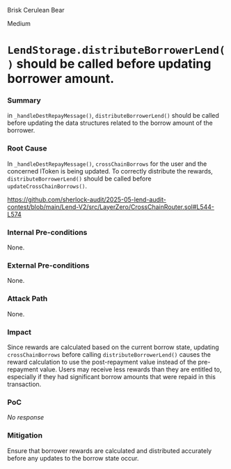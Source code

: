 Brisk Cerulean Bear

Medium

# `LendStorage.distributeBorrowerLend()` should be called before updating borrower amount.

### Summary

in `_handleDestRepayMessage()`, `distributeBorrowerLend()` should be called before updating the data structures related to the borrow amount of the borrower.

### Root Cause

In `_handleDestRepayMessage()`, `crossChainBorrows` for the user and the concerned lToken is being updated. To correctly distribute the rewards, `distributeBorrowerLend()` should be called before `updateCrossChainBorrows()`.

https://github.com/sherlock-audit/2025-05-lend-audit-contest/blob/main/Lend-V2/src/LayerZero/CrossChainRouter.sol#L544-L574

### Internal Pre-conditions

None.

### External Pre-conditions

None.

### Attack Path

None.

### Impact

Since rewards are calculated based on the current borrow state, updating `crossChainBorrows` before calling `distributeBorrowerLend()` causes the reward calculation to use the post-repayment value instead of the pre-repayment value.
Users may receive less rewards than they are entitled to, especially if they had significant borrow amounts that were repaid in this transaction.

### PoC

_No response_

### Mitigation

Ensure that borrower rewards are calculated and distributed accurately before any updates to the borrow state occur.